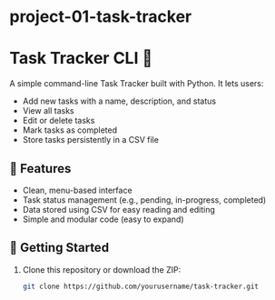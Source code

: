 # project-01-task-tracker
# Task Tracker CLI 📝

A simple command-line Task Tracker built with Python. It lets users:

- Add new tasks with a name, description, and status
- View all tasks
- Edit or delete tasks
- Mark tasks as completed
- Store tasks persistently in a CSV file

## 📂 Features

- Clean, menu-based interface
- Task status management (e.g., pending, in-progress, completed)
- Data stored using CSV for easy reading and editing
- Simple and modular code (easy to expand)

## 🚀 Getting Started

1. Clone this repository or download the ZIP:
   ```bash
   git clone https://github.com/yourusername/task-tracker.git
